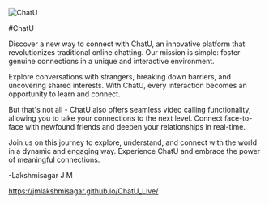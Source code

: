 ![ChatU](https://github.com/jmlakshmisagar/ChatU/assets/152427404/ec95cfef-157d-46eb-94bb-4567929b5d4e)


#ChatU

Discover a new way to connect with ChatU, an innovative platform that revolutionizes traditional online chatting. Our mission is simple: foster genuine connections in a unique and interactive environment.

Explore conversations with strangers, breaking down barriers, and uncovering shared interests. With ChatU, every interaction becomes an opportunity to learn and connect.

But that's not all - ChatU also offers seamless video calling functionality, allowing you to take your connections to the next level. Connect face-to-face with newfound friends and deepen your relationships in real-time.

Join us on this journey to explore, understand, and connect with the world in a dynamic and engaging way. Experience ChatU and embrace the power of meaningful connections.


-Lakshmisagar J M




https://jmlakshmisagar.github.io/ChatU_Live/
